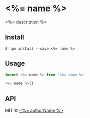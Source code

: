 # <%= name %>

<%= description %>

## Install

    $ npm install --save <%= name %>

## Usage

```js
import <%= name %> from '<%= name %>'

<%= name %>()
```

## API

<!-- Generated by documentation.js. Update this documentation by updating the source code. -->
MIT © [<%= authorName %>](<%= authorEmail %>)
